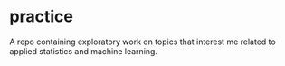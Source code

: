 # practice
A repo containing exploratory work on topics that interest me related to applied statistics and machine learning.
